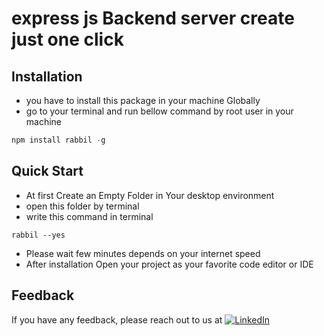 # express js Backend server create just one click

## Installation

- you have to install this package in your machine Globally
- go to your terminal and run bellow command by root user in your machine

```javascript
npm install rabbil -g

```

## Quick Start

- At first Create an Empty Folder in Your desktop environment
- open this folder by terminal
- write this command in terminal

```npm
rabbil --yes

```

- Please wait few minutes depends on your internet speed
- After installation Open your project as your favorite code editor or IDE

## Feedback

If you have any feedback, please reach out to us at [![LinkedIn](https://img.shields.io/badge/my_portfolio-000?style=for-the-badge&logo=ko-fi&logoColor=white)](https://www.linkedin.com/in/sumonbarai/)
